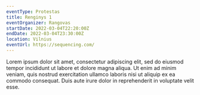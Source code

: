 ```yaml
---
eventType: Protestas
title: Renginys 1
eventOrganizer: Rangovas
startDate: 2022-03-04T22:20:00Z
endDate: 2022-03-04T23:30:00Z
location: Vilnius
eventUrl: https://sequencing.com/
---
```


Lorem ipsum dolor sit amet, consectetur adipiscing elit, sed do eiusmod tempor incididunt ut labore et dolore magna aliqua. Ut enim ad minim veniam, quis nostrud exercitation ullamco laboris nisi ut aliquip ex ea commodo consequat. Duis aute irure dolor in reprehenderit in voluptate velit esse.
